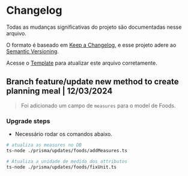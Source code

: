 # Changelog

Todas as mudanças significativas do projeto são documentadas nesse arquivo.

O formato é baseado em [Keep a Changelog](https://keepachangelog.com/en/1.0.0/), e esse projeto adere ao [Semantic Versioning](https://semver.org/spec/v2.0.0.html).

Acesse o [Template](./.github/templates/CHANGELOG_TEMPLATE.md) para atualizar este arquivo corretamente.

## Branch feature/update new method to create planning meal | 12/03/2024

> Foi adicionado um campo de `measures` para o model de Foods.

### Upgrade steps

- Necessário rodar os comandos abaixo.

```bash
# atualiza as measures no DB
ts-node ./prisma/updates/foods/addMeasures.ts

# Atualiza a unidade de medida dos attributos
ts-node ./prisma/updates/foods/fixUnit.ts
```
